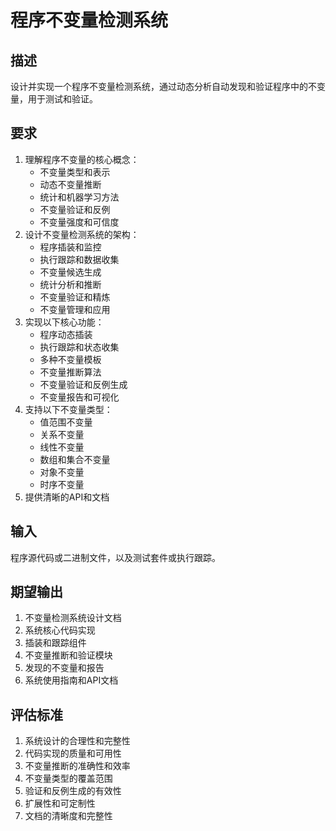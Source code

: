 # 程序不变量检测系统

## 描述
设计并实现一个程序不变量检测系统，通过动态分析自动发现和验证程序中的不变量，用于测试和验证。

## 要求
1. 理解程序不变量的核心概念：
   - 不变量类型和表示
   - 动态不变量推断
   - 统计和机器学习方法
   - 不变量验证和反例
   - 不变量强度和可信度
2. 设计不变量检测系统的架构：
   - 程序插装和监控
   - 执行跟踪和数据收集
   - 不变量候选生成
   - 统计分析和推断
   - 不变量验证和精炼
   - 不变量管理和应用
3. 实现以下核心功能：
   - 程序动态插装
   - 执行跟踪和状态收集
   - 多种不变量模板
   - 不变量推断算法
   - 不变量验证和反例生成
   - 不变量报告和可视化
4. 支持以下不变量类型：
   - 值范围不变量
   - 关系不变量
   - 线性不变量
   - 数组和集合不变量
   - 对象不变量
   - 时序不变量
5. 提供清晰的API和文档

## 输入
程序源代码或二进制文件，以及测试套件或执行跟踪。

## 期望输出
1. 不变量检测系统设计文档
2. 系统核心代码实现
3. 插装和跟踪组件
4. 不变量推断和验证模块
5. 发现的不变量和报告
6. 系统使用指南和API文档

## 评估标准
1. 系统设计的合理性和完整性
2. 代码实现的质量和可用性
3. 不变量推断的准确性和效率
4. 不变量类型的覆盖范围
5. 验证和反例生成的有效性
6. 扩展性和可定制性
7. 文档的清晰度和完整性